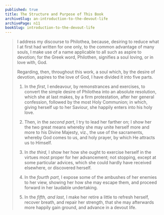 ```yaml
---
published: true
title: The Structure and Purpose of This Book
archiveSlug: an-introduction-to-the-devout-life
archivePage: n11
bookSlug: introduction-to-the-devout-life
---
```


> I address my discourse to Philothea, because, desiring to reduce what I at first had written for one only, to the common advantage of many souls, I make use of a name applicable to all such as aspire to devotion; for the Greek word, Philothen, signifies a soul loving, or in love with, God.
>
> Regarding, then, throughout this work, a soul which, by the desire of devotion, aspires to the love of God, I have divided it into five parts.
>
> 1. In the *first*, I endeavour, by remonstrances and exercises, to convert the simple desire of Philothea into an absolute resolution, which she at last makes, by a firm protestation, after her general confession, followed by the most Holy Communion; in which, giving herself up to her Saviour, she happily enters into his holy love.
>
> 2. Then, in the *second part*, I try to lead her farther on; I show her the two great means whereby she may unite herself more and more to his Divine Majesty, viz., the use of the sacraments, whereby God comes to us, and holy prayer, by which He attracts us to Himself.
>
> 3. In *the third*, I show her how she ought to exercise herself in the virtues most proper for her advancement; not stopping, except at some particular advices, which she could hardly have received elsewhere, or discovered herself.
>
> 4. In the *fourth part*, I expose some of the ambushes of her enemies to her view, showing her how she may escape them, and proceed forward in her laudable undertaking.
>
> 5. In the *fifth, and last*, I make her retire a little to refresh herself, recover breath, and repair her strength, that she may afterwards more happily gain ground, and advance in a devout life.
